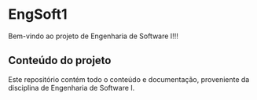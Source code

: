# EngSoft1

 Bem-vindo ao projeto de Engenharia de Software I!!!

 ## Conteúdo do projeto

 Este repositório contém todo o conteúdo e documentação, proveniente da disciplina de Engenharia de Software I.

